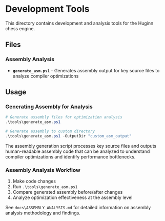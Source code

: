 # Development Tools

This directory contains development and analysis tools for the Huginn chess engine.

## Files

### Assembly Analysis

- **`generate_asm.ps1`** - Generates assembly output for key source files to analyze compiler optimizations

## Usage

### Generating Assembly for Analysis

```powershell
# Generate assembly files for optimization analysis
.\tools\generate_asm.ps1

# Generate assembly to custom directory
.\tools\generate_asm.ps1 -OutputDir "custom_asm_output"
```

The assembly generation script processes key source files and outputs human-readable assembly code that can be analyzed to understand compiler optimizations and identify performance bottlenecks.

### Assembly Analysis Workflow

1. Make code changes
2. Run `.\tools\generate_asm.ps1`
3. Compare generated assembly before/after changes
4. Analyze optimization effectiveness at the assembly level

See `docs\ASSEMBLY_ANALYSIS.md` for detailed information on assembly analysis methodology and findings.
